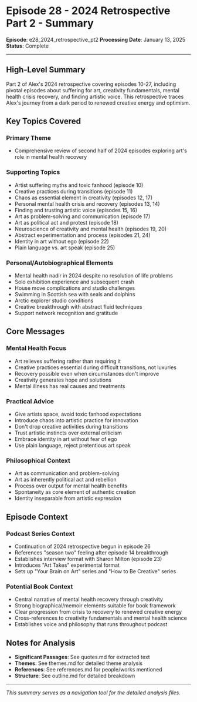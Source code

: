 # Episode 28 - 2024 Retrospective Part 2 - Summary

**Episode**: e28_2024_retrospective_pt2
**Processing Date**: January 13, 2025
**Status**: Complete

---

## High-Level Summary

Part 2 of Alex's 2024 retrospective covering episodes 10-27, including pivotal episodes about suffering for art, creativity fundamentals, mental health crisis recovery, and finding artistic voice. This retrospective traces Alex's journey from a dark period to renewed creative energy and optimism.

## Key Topics Covered

### Primary Theme
- Comprehensive review of second half of 2024 episodes exploring art's role in mental health recovery

### Supporting Topics
- Artist suffering myths and toxic fanhood (episode 10)
- Creative practices during transitions (episode 11)
- Chaos as essential element in creativity (episodes 12, 17)
- Personal mental health crisis and recovery (episodes 13, 14)
- Finding and trusting artistic voice (episodes 15, 16)
- Art as problem-solving and communication (episode 17)
- Art as political act and protest (episode 18)
- Neuroscience of creativity and mental health (episodes 19, 20)
- Abstract experimentation and process (episodes 21, 24)
- Identity in art without ego (episode 22)
- Plain language vs. art speak (episode 25)

### Personal/Autobiographical Elements
- Mental health nadir in 2024 despite no resolution of life problems
- Solo exhibition experience and subsequent crash
- House move complications and studio challenges
- Swimming in Scottish sea with seals and dolphins
- Arctic explorer studio conditions
- Creative breakthrough with abstract fluid techniques
- Support network recognition and gratitude

## Core Messages

### Mental Health Focus
- Art relieves suffering rather than requiring it
- Creative practices essential during difficult transitions, not luxuries
- Recovery possible even when circumstances don't improve
- Creativity generates hope and solutions
- Mental illness has real causes and treatments

### Practical Advice
- Give artists space, avoid toxic fanhood expectations
- Introduce chaos into artistic practice for innovation
- Don't drop creative activities during transitions
- Trust artistic instincts over external criticism
- Embrace identity in art without fear of ego
- Use plain language, reject pretentious art speak

### Philosophical Context
- Art as communication and problem-solving
- Art as inherently political act and rebellion
- Process over output for mental health benefits
- Spontaneity as core element of authentic creation
- Identity inseparable from artistic expression

## Episode Context

### Podcast Series Context
- Continuation of 2024 retrospective begun in episode 26
- References "season two" feeling after episode 14 breakthrough
- Establishes interview format with Sharon Milton (episode 23)
- Introduces "Art Takes" experimental format
- Sets up "Your Brain on Art" series and "How to Be Creative" series

### Potential Book Context
- Central narrative of mental health recovery through creativity
- Strong biographical/memoir elements suitable for book framework
- Clear progression from crisis to recovery to renewed creative energy
- Cross-references to creativity fundamentals and mental health science
- Establishes voice and philosophy that runs throughout podcast

## Notes for Analysis

- **Significant Passages**: See quotes.md for extracted text
- **Themes**: See themes.md for detailed theme analysis  
- **References**: See references.md for people/works mentioned
- **Structure**: See outline.md for detailed breakdown

---

*This summary serves as a navigation tool for the detailed analysis files.*
